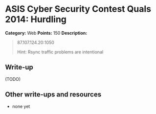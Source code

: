# ASIS Cyber Security Contest Quals 2014: Hurdling

**Category:** Web
**Points:** 150
**Description:**

> 87.107.124.20:1050
>
> Hint: Rsync
> traffic problems are intentional

## Write-up

(TODO)

## Other write-ups and resources

* none yet
